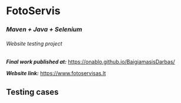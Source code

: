 # **FotoServis**
### _Maven + Java + Selenium_

###### Website testing project


****_Final work published at:_**** 
https://onablo.github.io/BaigiamasisDarbas/

****_Website link:_****  https://www.fotoservisas.lt

## Testing cases
